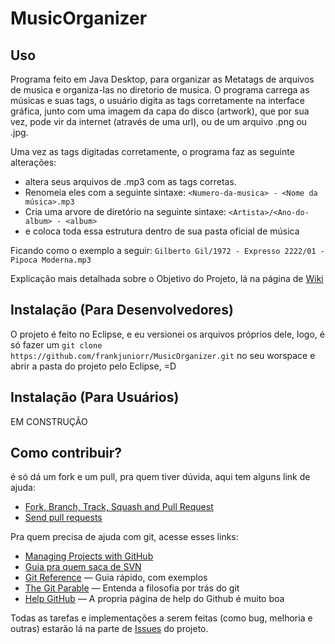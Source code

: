MusicOrganizer
==============

## Uso
Programa feito em Java Desktop, para organizar as Metatags de arquivos de musica e organiza-las no diretorio de musica.
O programa carrega as músicas e suas tags, o usuário digita as tags corretamente na interface gráfica, junto com uma
imagem da capa do disco (artwork), que por sua vez, pode vir da internet (através de uma url),
ou de um arquivo .png ou .jpg.

Uma vez as tags digitadas corretamente, o programa faz as seguinte alterações:
- altera seus arquivos de .mp3 com as tags corretas. 
- Renomeia eles com a seguinte sintaxe: `<Numero-da-musica> - <Nome da música>.mp3`
- Cria uma arvore de diretório na seguinte sintaxe: `<Artista>/<Ano-do-album> - <album>`
- e coloca toda essa estrutura dentro de sua pasta oficial de música

Ficando como o exemplo a seguir:
`Gilberto Gil/1972 - Expresso 2222/01 - Pipoca Moderna.mp3`

Explicação mais detalhada sobre o Objetivo do Projeto, lá na página de [Wiki](https://github.com/frankjuniorr/MusicOrganizer/wiki/Objetivo-do-Projeto)

## Instalação (Para Desenvolvedores)
O projeto é feito no Eclipse, e eu versionei os arquivos próprios dele, logo, é só fazer um 
`git clone https://github.com/frankjuniorr/MusicOrganizer.git`
no seu worspace e abrir a pasta do projeto pelo Eclipse, =D

## Instalação (Para Usuários)
EM CONSTRUÇÃO

## Como contribuir?

é só dá um fork e um pull, pra quem tiver dúvida, aqui tem alguns link de ajuda:

- [Fork, Branch, Track, Squash and Pull Request](http://gun.io/blog/how-to-github-fork-branch-and-pull-request/)
- [Send pull requests](http://help.github.com/send-pull-requests/)

Pra quem precisa de ajuda com git, acesse esses links:
- [Managing Projects with GitHub](http://www.lullabot.com/blog/managing-projects-github)
- [Guia pra quem saca de SVN](https://git.wiki.kernel.org/articles/g/i/t/GitSvnCrashCourse_512d.html)
- [Git Reference](http://gitref.org) — Guia rápido, com exemplos
- [The Git Parable](http://tom.preston-werner.com/2009/05/19/the-git-parable.html) — Entenda a filosofia por trás do git
- [Help GitHub](https://help.github.com/) — A propria página de help do Github é muito boa


Todas as tarefas e implementações a serem feitas (como bug, melhoria e outras) 
estarão lá na parte de [Issues](https://github.com/frankjuniorr/MusicOrganizer/issues) do projeto.
